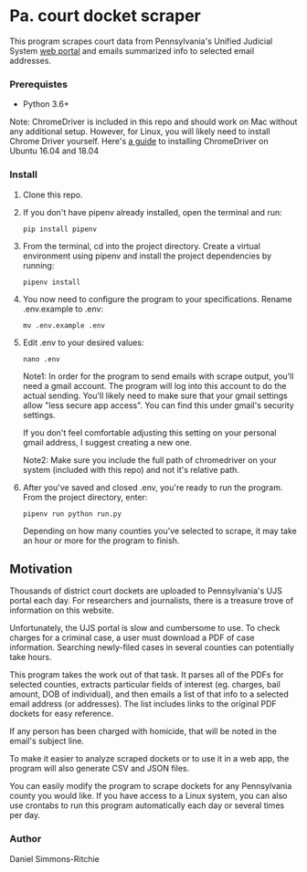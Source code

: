 # Pa. court docket scraper

This program scrapes court data from Pennsylvania's Unified Judicial System [web portal](https://ujsportal.pacourts.us/DocketSheets/MDJ.aspx) and emails summarized info to selected email addresses.

### Prerequistes

- Python 3.6+

Note: ChromeDriver is included in this repo and should work on Mac without any additional setup. However, for Linux, you will likely need to install Chrome Driver yourself. Here's [a guide](https://tecadmin.net/setup-selenium-chromedriver-on-ubuntu/) to installing ChromeDriver on Ubuntu 16.04 and 18.04

### Install

1. Clone this repo.

2. If you don't have pipenv already installed, open the terminal and run:

    `pip install pipenv`

3.  From the terminal, cd into the project directory. Create a virtual environment using pipenv and install the project dependencies by running:

    `pipenv install
    `

3. You now need to configure the program to your specifications. Rename .env.example to .env:

    `mv .env.example .env`

4. Edit .env to your desired values:

    `nano .env`

    Note1: In order for the program to send emails with scrape output, you'll need a gmail account. The program will log into this account to do the actual sending. You'll likely need to make sure that your gmail settings allow "less secure app access". You can find this under gmail's security settings.
    
    If you don't feel comfortable adjusting this setting on your personal gmail address, I suggest creating a new one. 
    
    Note2: Make sure you include the full path of chromedriver on your system (included with this repo) and not it's relative path.

5. After you've saved and closed .env, you're ready to run the program. From the project directory, enter:

    `pipenv run python run.py`
    
    Depending on how many counties you've selected to scrape, it may take an hour or more for the program to finish.


## Motivation

Thousands of district court dockets are uploaded to Pennsylvania's UJS portal each day. For researchers and journalists, there is a treasure trove of information on this website.

Unfortunately, the UJS portal is slow and cumbersome to use. To check charges for a criminal case, a user must download a PDF of case information. Searching newly-filed cases in several counties can potentially take hours.

This program takes the work out of that task. It parses all of the PDFs for selected counties, extracts particular fields of interest (eg. charges, bail amount, DOB of individual), and then emails a list of that info to a selected email address (or addresses). The list includes links to the original PDF dockets for easy reference.

If any person has been charged with homicide, that will be noted in the email's subject line.

To make it easier to analyze scraped dockets or to use it in a web app, the program will also generate CSV and JSON files.

You can easily modify the program to scrape dockets for any Pennsylvania county you would like. If you have access to a Linux system, you can also use crontabs to run this program automatically each day or several times per day.

### Author

Daniel Simmons-Ritchie
